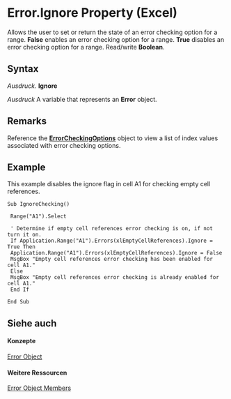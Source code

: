 
# Error.Ignore Property (Excel)

Allows the user to set or return the state of an error checking option for a range.  **False** enables an error checking option for a range. **True** disables an error checking option for a range. Read/write **Boolean**.


## Syntax

 _Ausdruck_. **Ignore**

 _Ausdruck_ A variable that represents an **Error** object.


## Remarks

Reference the  **[ErrorCheckingOptions](f62d3b08-a08f-d028-8e33-4bfd8799dc44.md)** object to view a list of index values associated with error checking options.


## Example

This example disables the ignore flag in cell A1 for checking empty cell references.


```
Sub IgnoreChecking() 
 
 Range("A1").Select 
 
 ' Determine if empty cell references error checking is on, if not turn it on. 
 If Application.Range("A1").Errors(xlEmptyCellReferences).Ignore = True Then 
 Application.Range("A1").Errors(xlEmptyCellReferences).Ignore = False 
 MsgBox "Empty cell references error checking has been enabled for cell A1." 
 Else 
 MsgBox "Empty cell references error checking is already enabled for cell A1." 
 End If 
 
End Sub
```


## Siehe auch


#### Konzepte


[Error Object](bc8c4e3c-c831-58fd-c367-4246ad510ba9.md)
#### Weitere Ressourcen


[Error Object Members](http://msdn.microsoft.com/library/9be927f4-9a22-d1b8-68ab-f1a003d59bd6%28Office.15%29.aspx)
